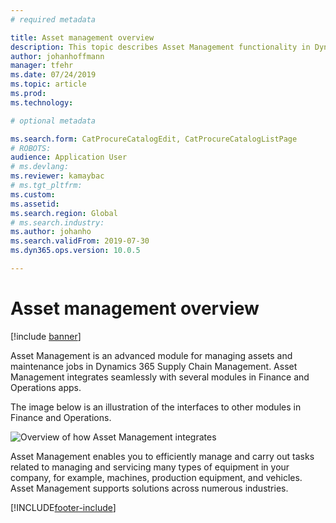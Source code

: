 ```yaml
---
# required metadata

title: Asset management overview
description: This topic describes Asset Management functionality in Dynamics 365 Supply Chain Management.
author: johanhoffmann
manager: tfehr
ms.date: 07/24/2019
ms.topic: article
ms.prod: 
ms.technology: 

# optional metadata

ms.search.form: CatProcureCatalogEdit, CatProcureCatalogListPage
# ROBOTS: 
audience: Application User
# ms.devlang: 
ms.reviewer: kamaybac
# ms.tgt_pltfrm: 
ms.custom: 
ms.assetid: 
ms.search.region: Global
# ms.search.industry: 
ms.author: johanho
ms.search.validFrom: 2019-07-30
ms.dyn365.ops.version: 10.0.5

---
```


# Asset management overview

[!include [banner](../includes/banner.md)]



Asset Management is an advanced module for managing assets and maintenance jobs in Dynamics 365 Supply Chain Management. Asset Management integrates seamlessly with several modules in Finance and Operations apps. 

The image below is an illustration of the interfaces to other modules in Finance and Operations.

![Overview of how Asset Management integrates](media/overview-integrate2.jpg)

Asset Management enables you to efficiently manage and carry out tasks related to managing and servicing many types of equipment in your company, for example, machines, production equipment, and vehicles. Asset Management supports solutions across numerous industries.


[!INCLUDE[footer-include](../../includes/footer-banner.md)]